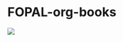 # FOPAL-org-books

![](https://encrypted-tbn0.gstatic.com/images?q=tbn:ANd9GcRJIetDfJe7If5XDgX_JMF78F6KVageVZT0Fsw0fvcLj3a7JvGa&s)

